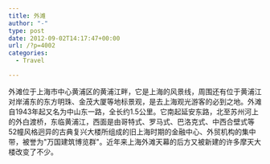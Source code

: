 ```yaml
---
title: ﻿外滩
author: "-"
type: post
date: 2012-09-02T14:17:47+00:00
url: /?p=4002
categories:
  - Travel

---
```

外滩位于上海市中心黄浦区的黄浦江畔，它是上海的风景线，周围还有位于黄浦江对岸浦东的东方明珠、金茂大厦等地标景观，是去上海观光游客的必到之地。外滩自1943年起又名为中山东一路，全长约1.5公里。它南起延安东路，北至苏州河上的外白渡桥，东临黄浦江，西面是由哥特式、罗马式、巴洛克式、中西合壁式等52幢风格迥异的古典复兴大楼所组成的旧上海时期的金融中心、外贸机构的集中带，被誉为"万国建筑博览群"。近年来上海外滩天幕的后方又被新建的许多摩天大楼改变了不少。